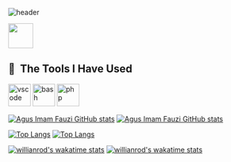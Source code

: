 ![header](https://capsule-render.vercel.app/api?type=waving&color=timeGradient&height=200&section=header&text=Hai&fontSize=70)

<a href="https://www.instagram.com/agus7fauzi">
  <img height="50" src="https://user-images.githubusercontent.com/46517096/166974368-9798f39f-1f46-499c-b14e-81f0a3f83a06.png"/>
</a>

<h2> 🚀 &nbsp;The Tools I Have Used</h2>
<p align="left">
<img src="https://cdn.jsdelivr.net/gh/devicons/devicon/icons/vscode/vscode-original.svg" alt="vscode" width="45" height="45"/>
<img src="https://cdn.jsdelivr.net/gh/devicons/devicon/icons/bash/bash-original.svg" alt="bash" width="45" height="45"/>
<img src="https://cdn.jsdelivr.net/gh/devicons/devicon/icons/php/php-original.svg" alt="php" width="45" height="45"/>
</p>

[![Agus Imam Fauzi GitHub stats](https://github-readme-stats.vercel.app/api?username=agus7fauzi&count_private=true&show_icons=true&theme=radical#gh-dark-mode-only)](https://github.com/anuraghazra/github-readme-stats#gh-dark-mode-only)
[![Agus Imam Fauzi GitHub stats](https://github-readme-stats.vercel.app/api?username=agus7fauzi&count_private=true&show_icons=true&theme=default#gh-light-mode-only)](https://github.com/anuraghazra/github-readme-stats#gh-light-mode-only)

[![Top Langs](https://github-readme-stats.vercel.app/api/top-langs/?username=agus7fauzi&theme=radical#gh-dark-mode-only)](https://github.com/anuraghazra/github-readme-stats#gh-dark-mode-only)
[![Top Langs](https://github-readme-stats.vercel.app/api/top-langs/?username=agus7fauzi&theme=default#gh-light-mode-only)](https://github.com/anuraghazra/github-readme-stats#gh-light-mode-only)

[![willianrod's wakatime stats](https://github-readme-stats.vercel.app/api/wakatime?username=@agus7fauzi&theme=radical#gh-dark-mode-only)](https://github.com/anuraghazra/github-readme-stats#gh-dark-mode-only)
[![willianrod's wakatime stats](https://github-readme-stats.vercel.app/api/wakatime?username=@agus7fauzi&theme=default#gh-light-mode-only)](https://github.com/anuraghazra/github-readme-stats#gh-light-mode-only)
